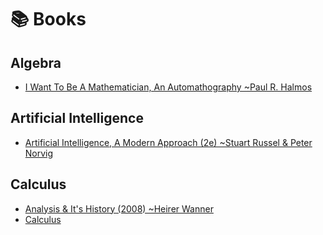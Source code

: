 # 📚 Books

## Algebra
- [I Want To Be A Mathematician, An Automathography ~Paul R. Halmos](algebra/i-want-to-be-a-mathematician-an-automathography.pdf)

## Artificial Intelligence
- [Artificial Intelligence, A Modern Approach (2e) ~Stuart Russel & Peter Norvig](artificial-intelligence/artificial-intelligence-a-modern-approach.pdf)

## Calculus
- [Analysis & It's History (2008) ~Heirer Wanner](calculus/Analysis%20by%20Its%20History%202008%20Heirer%20Wanner.pdf)
- [Calculus ]()